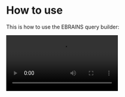 # How to use
This is how to use the EBRAINS query builder:

<video>
  <source src="https://docs.kg.ebrains.eu/blobs/query_builder_tutorial.mp4" type="video/mp4">
</video>
